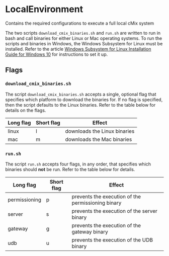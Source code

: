 # LocalEnvironment

Contains the required configurations to execute a full local cMix system

The two scripts `download_cmix_binaries.sh` and  `run.sh` are written to run in
bash and call binaries for either Linux or Mac operating systems. To run the
scripts and binaries in Windows, the Windows Subsystem for Linux must be
installed. Refer to the article [Windows Subsystem for Linux Installation Guide
for Windows 10](https://docs.microsoft.com/en-us/windows/wsl/install-win10) for
instructions to set it up.

## Flags

### `download_cmix_binaries.sh`
The script `download_cmix_binaries.sh` accepts a single, optional flag that
specifies which platform to download the binaries for. If no flag is specified,
then the script defaults to the Linux binaries. Refer to the table below for
details on the flags.

|Long flag|Short flag|Effect|
|---|---|---|
|linux|l|downloads the Linux binaries|
|mac|m|downloads the Mac binaries|

### `run.sh`
The script `run.sh` accepts four flags, in any order, that specifies which
binaries should **not** be run. Refer to the table below for details.

|Long flag|Short flag|Effect|
|---|---|---|
|permissioning|p|prevents the execution of the permissioning binary|
|server|s|prevents the execution of the server binary|
|gateway|g|prevents the execution of the gateway binary|
|udb|u|prevents the execution of the UDB binary|

